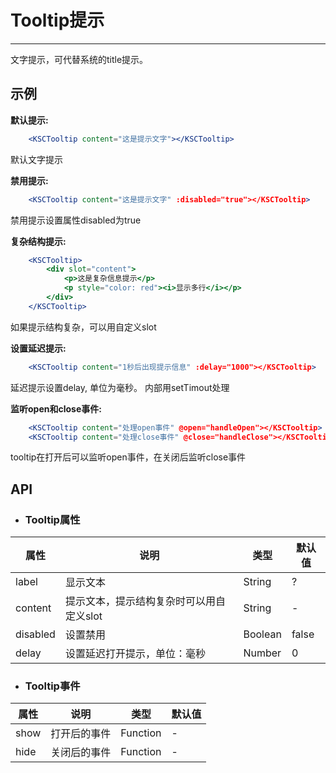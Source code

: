 # Tooltip提示
* * *
文字提示，可代替系统的title提示。

## 示例
 **默认提示:**
<div class='example' id="sample1" ></div>

```jsx
    <KSCTooltip content="这是提示文字"></KSCTooltip>
```
默认文字提示 

 **禁用提示:**
<div class='example' id="sample2" ></div>

```jsx
    <KSCTooltip content="这是提示文字" :disabled="true"></KSCTooltip>
```
禁用提示设置属性disabled为true 

**复杂结构提示:**
<div class='example' id="sample3" ></div>

```jsx
    <KSCTooltip>
        <div slot="content">
            <p>这是复杂信息提示</p>
            <p style="color: red"><i>显示多行</i></p>
        </div>
    </KSCTooltip>
```
如果提示结构复杂，可以用自定义slot

**设置延迟提示:**
<div class='example' id="sample4" ></div>

```jsx
    <KSCTooltip content="1秒后出现提示信息" :delay="1000"></KSCTooltip>
```
延迟提示设置delay, 单位为毫秒。 内部用setTimout处理

**监听open和close事件:**
<div class='example' id="sample5" ></div>

```jsx
    <KSCTooltip content="处理open事件" @open="handleOpen"></KSCTooltip>
    <KSCTooltip content="处理close事件" @close="handleClose"></KSCTooltip>
```
tooltip在打开后可以监听open事件，在关闭后监听close事件

## API
* ### Tooltip属性
<table class="api-table">
    <thead>
        <tr>
            <th>属性</th>
            <th>说明</th>
            <th>类型</th>
            <th>默认值</th>
        </tr>
    </thead>
    <tbody>
        <tr>
            <td>label</td>
            <td>显示文本</td>
            <td>String</td>
            <td>?</td>
        </tr>
        <tr>
            <td>content</td>
            <td>提示文本，提示结构复杂时可以用自定义slot</td>
            <td>String</td>
            <td>-</td>
        </tr>
        <tr>
            <td>disabled</td>
            <td>设置禁用</td>
            <td>Boolean</td>
            <td>false</td>
        </tr>
        <tr>
            <td>delay</td>
            <td>设置延迟打开提示，单位：毫秒</td>
            <td>Number</td>
            <td>0</td>
        </tr>
    </tbody>
</table>

* ### Tooltip事件
<table class="api-table">
    <thead>
        <tr>
            <th>属性</th>
            <th>说明</th>
            <th>类型</th>
            <th>默认值</th>
        </tr>
    </thead>
    <tbody>
        <tr>
            <td>show</td>
            <td>打开后的事件</td>
            <td>Function</td>
            <td>-</td>
        </tr>
        <tr>
            <td>hide</td>
            <td>关闭后的事件</td>
            <td>Function</td>
            <td>-</td>
        </tr>
    </tbody>
</table>


